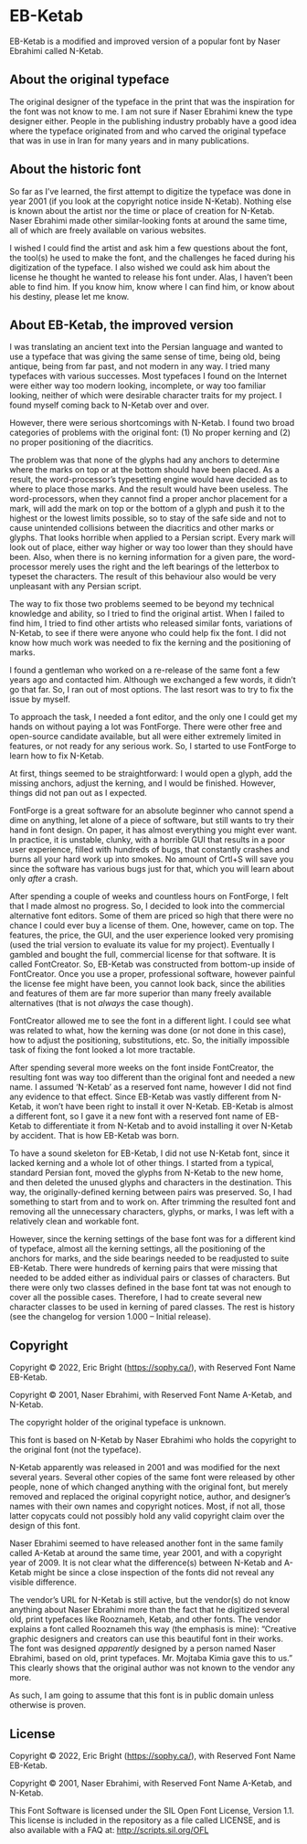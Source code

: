# EB-Ketab

EB-Ketab is a modified and improved version of a popular font by Naser Ebrahimi called N-Ketab.

## About the original typeface

The original designer of the typeface in the print that was the inspiration for the font was not know to me. I am not sure if Naser Ebrahimi knew the type designer either. People in the publishing industry probably have a good idea where the typeface originated from and who carved the original typeface that was in use in Iran for many years and in many publications.

## About the historic font

So far as I’ve learned, the first attempt to digitize the typeface was done in year 2001 (if you look at the copyright notice inside N-Ketab). Nothing else is known about the artist nor the time or place of creation for N-Ketab. Naser Ebrahimi made other similar-looking fonts at around the same time, all of which are freely available on various websites.

I wished I could find the artist and ask him a few questions about the font, the tool(s) he used to make the font, and the challenges he faced during his digitization of the typeface. I also wished we could ask him about the license he thought he wanted to release his font under. Alas, I haven’t been able to find him. If you know him, know where I can find him, or know about his destiny, please let me know.

## About EB-Ketab, the improved version

I was translating an ancient text into the Persian language and wanted to use a typeface that was giving the same sense of time, being old, being antique, being from far past, and not modern in any way. I tried many typefaces with various successes. Most typefaces I found on the Internet were either way too modern looking, incomplete, or way too familiar looking, neither of which were desirable character traits for my project. I found myself coming back to N-Ketab over and over.

However, there were serious shortcomings with N-Ketab. I found two broad categories of problems with the original font: (1) No proper kerning and (2) no proper positioning of the diacritics.

The problem was that none of the glyphs had any anchors to determine where the marks on top or at the bottom should have been placed. As a result, the word-processor’s typesetting engine would have decided as to where to place those marks. And the result would have been useless. The word-processors, when they cannot find a proper anchor placement for a mark, will add the mark on top or the bottom of a glyph and push it to the highest or the lowest limits possible, so to stay of the safe side and not to cause unintended collisions between the diacritics and other marks or glyphs. That looks horrible when applied to a Persian script. Every mark will look out of place, either way higher or way too lower than they should have been. Also, when there is no kerning information for a given pare, the word-processor merely uses the right and the left bearings of the letterbox to typeset the characters. The result of this behaviour also would be very unpleasant with any Persian script.

The way to fix those two problems seemed to be beyond my technical knowledge and ability, so I tried to find the original artist. When I failed to find him, I tried to find other artists who released similar fonts, variations of N-Ketab, to see if there were anyone who could help fix the font. I did not know how much work was needed to fix the kerning and the positioning of marks.

I found a gentleman who worked on a re-release of the same font a few years ago and contacted him. Although we exchanged a few words, it didn’t go that far. So, I ran out of most options. The last resort was to try to fix the issue by myself.

To approach the task, I needed a font editor, and the only one I could get my hands on without paying a lot was FontForge. There were other free and open-source candidate available, but all were either extremely limited in features, or not ready for any serious work. So, I started to use FontForge to learn how to fix N-Ketab.

At first, things seemed to be straightforward: I would open a glyph, add the missing anchors, adjust the kerning, and I would be finished. However, things did not pan out as I expected.

FontForge is a great software for an absolute beginner who cannot spend a dime on anything, let alone of a piece of software, but still wants to try their hand in font design. On paper, it has almost everything you might ever want. In practice, it is unstable, clunky, with a horrible GUI that results in a poor user experience, filled with hundreds of bugs, that constantly crashes and burns all your hard work up into smokes. No amount of Crtl+S will save you since the software has various bugs just for that, which you will learn about only *after* a crash.

After spending a couple of weeks and countless hours on FontForge, I felt that I made almost no progress. So, I decided to look into the commercial alternative font editors. Some of them are priced so high that there were no chance I could ever buy a license of them. One, however, came on top. The features, the price, the GUI, and the user experience looked very promising (used the trial version to evaluate its value for my project). Eventually I gambled and bought the full, commercial license for that software. It is called FontCreator. So, EB-Ketab was constructed from bottom-up inside of FontCreator. Once you use a proper, professional software, however painful the license fee might have been, you cannot look back, since the abilities and features of them are far more superior than many freely available alternatives (that is not *always* the case though).

FontCreator allowed me to see the font in a different light. I could see what was related to what, how the kerning was done (or not done in this case), how to adjust the positioning, substitutions, etc. So, the initially impossible task of fixing the font looked a lot more tractable.

After spending several more weeks on the font inside FontCreator, the resulting font was way too different than the original font and needed a new name. I assumed ‘N-Ketab’ as a reserved font name, however I did not find any evidence to that effect. Since EB-Ketab was vastly different from N-Ketab, it won’t have been right to install it over N-Ketab. EB-Ketab is almost a different font, so I gave it a new font with a reserved font name of EB-Ketab to differentiate it from N-Ketab and to avoid installing it over N-Ketab by accident. That is how EB-Ketab was born.

To have a sound skeleton for EB-Ketab, I did not use N-Ketab font, since it lacked kerning and a whole lot of other things. I started from a typical, standard Persian font, moved the glyphs from N-Ketab to the new home, and then deleted the unused glyphs and characters in the destination. This way, the originally-defined kerning between pairs was preserved. So, I had something to start from and to work on. After trimming the resulted font and removing all the unnecessary characters, glyphs, or marks, I was left with a relatively clean and workable font.

However, since the kerning settings of the base font was for a different kind of typeface, almost all the kerning settings, all the positioning of the anchors for marks, and the side bearings needed to be readjusted to suite EB-Ketab. There were hundreds of kerning pairs that were missing that needed to be added either as individual pairs or classes of characters. But there were only two classes defined in the base font tat was not enough to cover all the possible cases. Therefore, I had to create several new character classes to be used in kerning of pared classes. The rest is history (see the changelog for version 1.000 – Initial release).

## Copyright

Copyright © 2022, Eric Bright (<https://sophy.ca/>), with Reserved Font Name EB-Ketab.

Copyright © 2001, Naser Ebrahimi, with Reserved Font Name A-Ketab, and N-Ketab.

The copyright holder of the original typeface is unknown.

This font is based on N-Ketab by Naser Ebrahimi who holds the copyright to the original font (not the typeface).

N-Ketab apparently was released in 2001 and was modified for the next several years. Several other copies of the same font were released by other people, none of which changed anything with the original font, but merely removed and replaced the original copyright notice, author, and designer’s names with their own names and copyright notices. Most, if not all, those latter copycats could not possibly hold any valid copyright claim over the design of this font.

Naser Ebrahimi seemed to have released another font in the same family called A-Ketab at around the same time, year 2001, and with a copyright year of 2009. It is not clear what the difference(s) between N-Ketab and A-Ketab might be since a close inspection of the fonts did not reveal any visible difference.

The vendor’s URL for N-Ketab is still active, but the vendor(s) do not know anything about Naser Ebrahimi more than the fact that he digitized several old, print typefaces like Rooznameh, Ketab, and other fonts. The vendor explains a font called Rooznameh this way (the emphasis is mine): “Creative graphic designers and creators can use this beautiful font in their works. The font was designed *apparently* designed by a person named Naser Ebrahimi, based on old, print typefaces. Mr. Mojtaba Kimia gave this to us.” This clearly shows that the original author was not known to the vendor any more.

As such, I am going to assume that this font is in public domain unless otherwise is proven.

## License

Copyright © 2022, Eric Bright (<https://sophy.ca/>), with Reserved Font Name EB-Ketab.

Copyright © 2001, Naser Ebrahimi, with Reserved Font Name A-Ketab, and N-Ketab.

This Font Software is licensed under the SIL Open Font License, Version 1.1. This license is included in the repository as a file called LICENSE, and is also available with a FAQ at:
<http://scripts.sil.org/OFL>
